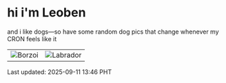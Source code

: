 # hi i'm Leoben

and i like dogs—so have some random dog pics that change whenever my CRON feels like it

|  |  |
|--------|----------|
| ![Borzoi](https://random-dog-vercel.vercel.app/api/random-borzoi?v=1757569592) | ![Labrador](https://random-dog-vercel.vercel.app/api/random-labrador?v=1757569592) |

Last updated: 2025-09-11 13:46 PHT
